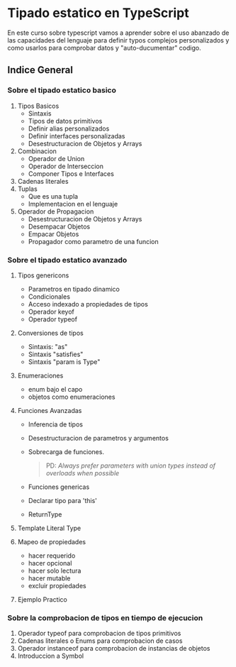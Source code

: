 # Tipado estatico en TypeScript

En este curso sobre typescript vamos a aprender sobre el uso abanzado de las capacidades del lenguaje para definir typos complejos personalizados y como usarlos para comprobar datos y "auto-ducumentar" codigo.

## Indice General

### Sobre el tipado estatico basico

1. Tipos Basicos
   - Sintaxis
   - Tipos de datos primitivos
   - Definir alias personalizados
   - Definir interfaces personalizadas
   - Desestructuracion de Objetos y Arrays
2. Combinacion
   - Operador de Union
   - Operador de Interseccion
   - Componer Tipos e Interfaces
3. Cadenas literales
4. Tuplas
   - Que es una tupla
   - Implementacion en el lenguaje
5. Operador de Propagacion
   - Desestructuracion de Objetos y Arrays
   - Desempacar Objetos
   - Empacar Objetos
   - Propagador como parametro de una funcion

### Sobre el tipado estatico avanzado

1. Tipos genericons
   
   - Parametros en tipado dinamico
   - Condicionales
   - Acceso indexado a propiedades de tipos
   - Operador keyof
   - Operador typeof

2. Conversiones de tipos
   
   - Sintaxis: "as"
   - Sintaxis "satisfies"
   - Sintaxis "param is Type"

3. Enumeraciones
   
   - enum bajo el capo
   - objetos como enumeraciones

4. Funciones Avanzadas
   
   - Inferencia de tipos
   
   - Desestructuracion de parametros y argumentos
   
   - Sobrecarga de funciones.
     
     > PD: _Always prefer parameters with union types instead of overloads when possible_
   
   - Funciones genericas
   
   - Declarar tipo para 'this'
   
   - ReturnType

5. Template Literal Type

6. Mapeo de propiedades
   
   - hacer requerido
   - hacer opcional
   - hacer solo lectura
   - hacer mutable
   - excluir propiedades

7. Ejemplo Practico

### Sobre la comprobacion de tipos en tiempo de ejecucion

1. Operador typeof para comprobacion de tipos primitivos
2. Cadenas literales o Enums para comprobacion de casos
3. Operador instanceof para comprobacion de instancias de objetos
4. Introduccion a Symbol
